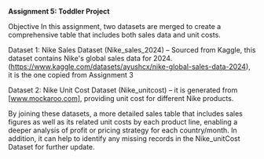 **Assignment 5: Toddler Project**

Objective
In this assignment, two datasets are merged to create a comprehensive table that includes both sales data and unit costs.

Dataset 1: Nike Sales Dataset (Nike_sales_2024) – Sourced from Kaggle, this dataset contains Nike's global sales data for 2024. (https://www.kaggle.com/datasets/ayushcx/nike-global-sales-data-2024), it is the one copied from Assignment 3

Dataset 2: Nike Unit Cost Dataset (Nike_unitcost) – it is generated from [www.mockaroo.com], providing unit cost for different Nike products.

By joining these datasets, a more detailed sales table that includes sales figures as well as its related unit costs by each product line, enabling a deeper analysis of profit or pricing strategy for each country/month. 
In addition, it can help to identify any missing records in the Nike_unitCost Dataset for further update.